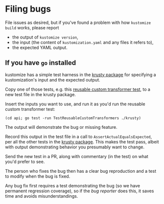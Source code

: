 # Filing bugs

[krusty package]: /api/krusty
[reusable custom transformer test]: /api/krusty/customconfigreusable_test.go

File issues as desired, but if you've found a problem
with how `kustomize build` works, please report

 * the output of `kustomize version`,
 * the input (the content of `kustomization.yaml`
   and any files it refers to),
 * the expected YAML output.

## If you have `go` installed

kustomize has a simple test harness in the [krusty
package] for specifying a kustomization's input and the
expected output.

Copy one of those tests, e.g. this [reusable custom
transformer test], to a new test file in the 
krusty package.

Insert the inputs you want to use, and run it as
you'd run the reusable custom transformer test:

```
(cd api; go test -run TestReusableCustomTransformers ./krusty)
```

The output will demonstrate the bug or missing feature.

Record this output in the test file in a call to
`AssertActualEqualsExpected`, per all the other tests
in the [krusty package].  This makes the test pass,
albeit with output demonstrating behavior you
presumably want to change.

Send the new test in a PR, along with commentary (in
the test) on what you'd prefer to see.

The person who fixes the bug then has a clear bug
reproduction and a test to modify when the bug is
fixed.

Any bug fix first requires a test demonstrating the bug
(so we have permanent regression coverage), so if the
_bug reporter_ does this, it saves time and avoids
misunderstandings.
